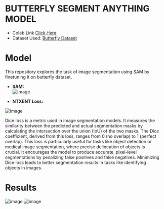 # BUTTERFLY SEGMENT ANYTHING MODEL

- Colab Link [Click Here](https://colab.research.google.com/drive/1bvJy5g0IqvaNEu1Z3elG2ebDigw9VylG?usp=sharing)
- Dataset Used: [Butterfly Dataset](https://www.kaggle.com/datasets/veeralakrishna/butterfly-dataset) 
# Model
This repository explores the task of image segmentation using SAM by finetuning it on butterfly dataset.
- <b>SAM:</b>
  <br>
![image](https://github.com/anishka25/butterflysam/assets/115390390/12ca83e3-150e-491e-8e57-d1809245f558)

- <b>NTXENT Loss:</b>

![image](https://github.com/anishka25/butterflysam/assets/115390390/811e2371-adcb-432b-9a99-4ab2346e99a6)

Dice loss is a metric used in image segmentation models. It measures the similarity between the predicted and actual segmentation masks by calculating the intersection over the union (IoU) of the two masks. The Dice coefficient, derived from this loss, ranges from 0 (no overlap) to 1 (perfect overlap). This loss is particularly useful for tasks like object detection or medical image segmentation, where precise delineation of objects is crucial. It encourages the model to produce accurate, pixel-level segmentations by penalizing false positives and false negatives. Minimizing Dice loss leads to better segmentation results in tasks like identifying objects in images.

# Results
![image](https://github.com/anishka25/butterflysam/assets/115390390/dae7f29f-abf3-46d3-ba3b-98aa3bbaff2c)
![image](https://github.com/anishka25/butterflysam/assets/115390390/f510f96a-08dc-4e9b-93f7-0f6fe7dcc749)


